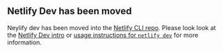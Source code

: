 ## Netlify Dev has been moved
Neylify dev has been moved into the [Netlify CLI repo](https://github.com/netlify/cli). Please look look at the [Netlify Dev intro](https://github.com/netlify/cli/blob/master/docs/netlify-dev.md) or [usage instructions for `netlify dev`](https://github.com/netlify/cli/blob/master/docs/commands/dev.md) for more information. 
